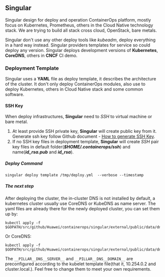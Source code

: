 ## Singular

Singular design for deploy and operation ContainerOps platform, mostly focus on Kubernetes, Prometheus, others in the Cloud Native technology stack. We are trying to build all stack cross cloud, OpenStack, bare metals.

Singular don't use any other deploy tools like _kubeadm_, deploy everything in a hard way instead. Singular providers templates for service so could deploy any version. Singular deploys development versions of **Kubernetes**, **CoreDNS**, others in **CNCF** CI demo.

### Deployment Template

Singular uses a **YAML** file as deploy template, it describes the architecture of the cluster. It don't only deploy ContainerOps modules, also use to deploy Kubernetes, others in Cloud Native stack and some common software.

#### SSH Key

When deploy infrastructures, **Singular** need to _SSH_ to virtual machine or bare metal.

1. At least provide SSH private key, **Singular** will create public key from it. Generate ssh key follow Github document - [How to generate SSH Key](https://help.github.com/articles/generating-a-new-ssh-key-and-adding-it-to-the-ssh-agent).
2. If no SSH key files in deployment template, **Singular** will create _SSH_ pair key files in default folder(**_$HOME/.containerops/ssh_**) and name(**_id_rsa.pub_** and **_id_rsa_**).

##### Deploy Command

```
singular deploy template /tmp/deploy.yml  --verbose --timestamp
```
##### The next step

After deploying the cluster, the in-cluster DNS is not installed by default, a kubernetes cluster usually use CoreDNS or KubeDNS as name server. The yaml files are already there for the newly deployed cluster, you can set them up by:
```
kubectl apply -f $GOPATH/src/github/Huawei/containerops/singular/external/public/data/dns/kubedns.yaml
```
Or CoreDNS:
```
kubectl apply -f $GOPATH/src/github/Huawei/containerops/singular/external/public/data/dns/coredns.yaml
```

The `__PILLAR__DNS__SERVER__` and `__PILLAR__DNS__DOMAIN__` are preconfigured according to the kubelet template file(that it, 10.254.0.2 and cluster.local.). Feel free to change them to meet your own requirements.

